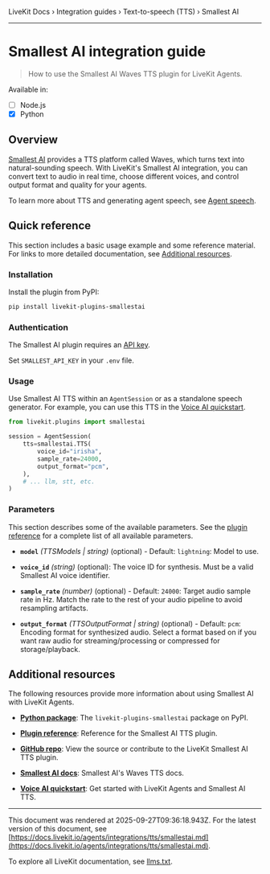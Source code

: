 LiveKit Docs › Integration guides › Text-to-speech (TTS) › Smallest AI

---

# Smallest AI integration guide

> How to use the Smallest AI Waves TTS plugin for LiveKit Agents.

Available in:
- [ ] Node.js
- [x] Python

## Overview

[Smallest AI](https://smallest.ai/text-to-speech) provides a TTS platform called Waves, which turns text into natural-sounding speech. With LiveKit's Smallest AI integration, you can convert text to audio in real time, choose different voices, and control output format and quality for your agents.

To learn more about TTS and generating agent speech, see [Agent speech](https://docs.livekit.io/agents/build/audio.md).

## Quick reference

This section includes a basic usage example and some reference material. For links to more detailed documentation, see [Additional resources](#additional-resources).

### Installation

Install the plugin from PyPI:

```bash
pip install livekit-plugins-smallestai

```

### Authentication

The Smallest AI plugin requires an [API key](https://console.smallest.ai/apikeys).

Set `SMALLEST_API_KEY` in your `.env` file.

### Usage

Use Smallest AI TTS within an `AgentSession` or as a standalone speech generator. For example, you can use this TTS in the [Voice AI quickstart](https://docs.livekit.io/agents/start/voice-ai.md).

```python
from livekit.plugins import smallestai

session = AgentSession(
    tts=smallestai.TTS(
        voice_id="irisha",
        sample_rate=24000,
        output_format="pcm",
    ),
    # ... llm, stt, etc.
)

```

### Parameters

This section describes some of the available parameters. See the [plugin reference](https://docs.livekit.io/reference/python/v1/livekit/plugins/smallestai/index.html.md) for a complete list of all available parameters.

- **`model`** _(TTSModels | string)_ (optional) - Default: `lightning`: Model to use.

- **`voice_id`** _(string)_ (optional): The voice ID for synthesis. Must be a valid Smallest AI voice identifier.

- **`sample_rate`** _(number)_ (optional) - Default: `24000`: Target audio sample rate in Hz. Match the rate to the rest of your audio pipeline to avoid resampling artifacts.

- **`output_format`** _(TTSOutputFormat | string)_ (optional) - Default: `pcm`: Encoding format for synthesized audio. Select a format based on if you want raw audio for streaming/processing or compressed for storage/playback.

## Additional resources

The following resources provide more information about using Smallest AI with LiveKit Agents.

- **[Python package](https://pypi.org/project/livekit-plugins-smallestai/)**: The `livekit-plugins-smallestai` package on PyPI.

- **[Plugin reference](https://docs.livekit.io/reference/python/v1/livekit/plugins/smallestai/index.html.md)**: Reference for the Smallest AI TTS plugin.

- **[GitHub repo](https://github.com/livekit/agents/tree/main/livekit-plugins/livekit-plugins-smallestai)**: View the source or contribute to the LiveKit Smallest AI TTS plugin.

- **[Smallest AI docs](https://waves-docs.smallest.ai/v3.0.1/content/introduction/introduction)**: Smallest AI's Waves TTS docs.

- **[Voice AI quickstart](https://docs.livekit.io/agents/start/voice-ai.md)**: Get started with LiveKit Agents and Smallest AI TTS.

---

This document was rendered at 2025-09-27T09:36:18.943Z.
For the latest version of this document, see [https://docs.livekit.io/agents/integrations/tts/smallestai.md](https://docs.livekit.io/agents/integrations/tts/smallestai.md).

To explore all LiveKit documentation, see [llms.txt](https://docs.livekit.io/llms.txt).